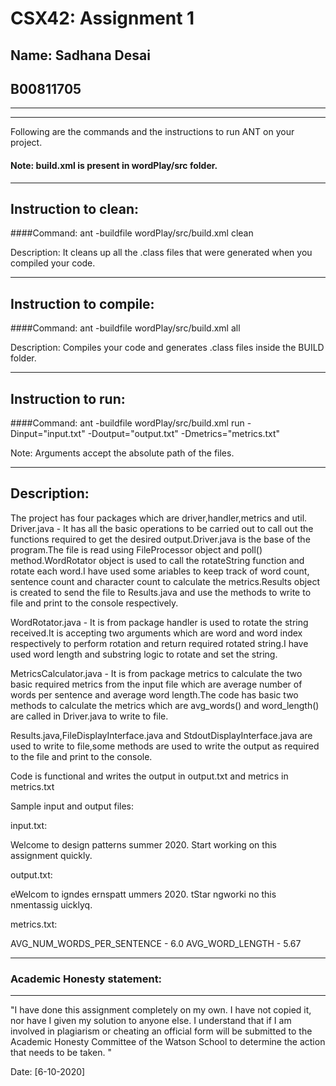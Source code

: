 # CSX42: Assignment 1
## Name: Sadhana Desai
## B00811705
-----------------------------------------------------------------------
-----------------------------------------------------------------------


Following are the commands and the instructions to run ANT on your project.
#### Note: build.xml is present in wordPlay/src folder.

-----------------------------------------------------------------------
## Instruction to clean:

####Command: ant -buildfile wordPlay/src/build.xml clean

Description: It cleans up all the .class files that were generated when you
compiled your code.

-----------------------------------------------------------------------
## Instruction to compile:

####Command: ant -buildfile wordPlay/src/build.xml all

Description: Compiles your code and generates .class files inside the BUILD folder.

-----------------------------------------------------------------------
## Instruction to run:

####Command: ant -buildfile wordPlay/src/build.xml run -Dinput="input.txt" -Doutput="output.txt" -Dmetrics="metrics.txt"

Note: Arguments accept the absolute path of the files.

-----------------------------------------------------------------------
## Description:

The project has four packages which are driver,handler,metrics and util.
Driver.java -
It has all the basic operations to be carried out to call out the functions required to get the desired output.Driver.java is the base of the program.The file is read using FileProcessor object and poll() method.WordRotator object is used to call the rotateString function and rotate each word.I have used some ariables to keep track of word count, sentence count and character count to calculate the metrics.Results object is created to send the file to Results.java and use the methods to write to file and print to the console respectively.

WordRotator.java - 
It is from package handler is used to rotate the string received.It is accepting two arguments which are word and word index respectively to perform rotation and return required rotated string.I have used word length and substring logic to rotate and set the string.

MetricsCalculator.java - 
It is from package metrics to calculate the two basic required metrics from the input file which are average number of words per sentence and average word length.The code has basic two methods to calculate the metrics which are avg_words() and word_length() are  called in Driver.java to write to file.


Results.java,FileDisplayInterface.java and StdoutDisplayInterface.java are used to write to file,some methods are used to write the output as required to the file  and print to the console.

Code is functional and writes the output in output.txt and metrics in metrics.txt

Sample input and output files:

input.txt:

Welcome to design patterns summer 2020.
Start working on this assignment quickly.

output.txt:

eWelcom to igndes ernspatt ummers 2020.
tStar ngworki no this nmentassig uicklyq.

metrics.txt:

AVG_NUM_WORDS_PER_SENTENCE - 6.0
AVG_WORD_LENGTH - 5.67

-----------------------------------------------------------------------
### Academic Honesty statement:
-----------------------------------------------------------------------

"I have done this assignment completely on my own. I have not copied
it, nor have I given my solution to anyone else. I understand that if
I am involved in plagiarism or cheating an official form will be
submitted to the Academic Honesty Committee of the Watson School to
determine the action that needs to be taken. "

Date: [6-10-2020]


